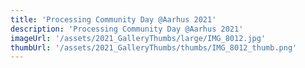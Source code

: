 ```yaml
---
title: 'Processing Community Day @Aarhus 2021'
description: 'Processing Community Day @Aarhus 2021'
imageUrl: '/assets/2021_GalleryThumbs/large/IMG_8012.jpg'
thumbUrl: '/assets/2021_GalleryThumbs/thumbs/IMG_8012_thumb.png'
---
```

